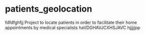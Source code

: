 # patients_geolocation
fdfdfghfjj
Project to locate patients in order to facilitate their home appointments by medical specialists
haVDGHAVJCXHSJAVC
hjjjjjpp
